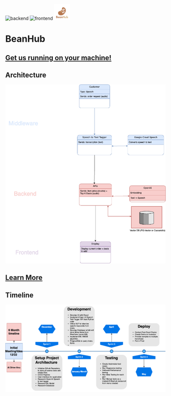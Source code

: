 ![backend](https://github.com/Ibrahim-Haroon/BeanHub-backend/actions/workflows/unit-test.yml/badge.svg)
![frontend](https://github.com/Ibrahim-Haroon/BeanHub-frontend/actions/workflows/unit-test.yml/badge.svg)
<img src="other/images/coffeebeanhub_logo.png" alt="BeanHub" width="50" height="50">


# BeanHub

## [Get us running on your machine!](https://github.com/Ibrahim-Haroon/BeanHub/wiki/Getting-Started)

## Architecture
![architecture.drawio.png](other/images/architecture.drawio.png)

## [Learn More](https://github.com/Ibrahim-Haroon/BeanHub/wiki)

## Timeline
![timeline.png](other/images/timeline.drawio.png)
